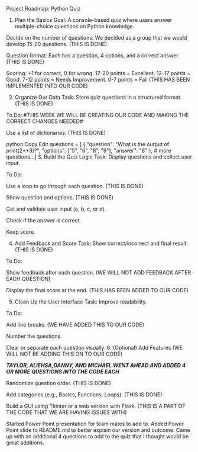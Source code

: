 Project Roadmap: Python Quiz
1. Plan the Basics
Goal: A console-based quiz where users answer multiple-choice questions on Python knowledge.

Decide on the number of questions: We decided as a group that we would develop 15-20 questions. (THIS IS DONE)

Question format: Each has a question, 4 options, and a correct answer. (THIS IS DONE)

Scoring: +1 for correct, 0 for wrong. 17-20 points = Excellent. 12-17 points = Good. 7-12 points = Needs Improvement. 0-7 points = Fail (THIS HAS BEEN IMPLEMENTED INTO OUR CODE)

2. Organize Our Data
Task: Store quiz questions in a structured format. (THIS IS DONE)

To Do: #THIS WEEK WE WILL BE CREATING OUR CODE AND MAKING THE CORRECT CHANGES NEEDED#

Use a list of dictionaries: (THIS IS DONE)

python
Copy
Edit
questions = [
    {
        "question": "What is the output of print(2**3)?",
        "options": ["5", "6", "8", "9"],
        "answer": "8" },
    # more questions...]
 3. Build the Quiz Logic
Task: Display questions and collect user input.

To Do:

Use a loop to go through each question. (THIS IS DONE)

Show question and options. (THIS IS DONE)

Get and validate user input (a, b, c, or d).

Check if the answer is correct.

Keep score.

 4. Add Feedback and Score
Task: Show correct/incorrect and final result. (THIS IS DONE)

To Do:

Show feedback after each question. (WE WILL NOT ADD FEEDBACK AFTER EACH QUESTION)

Display the final score at the end. (THIS HAS BEEN ADDED TO OUR CODE)

 5. Clean Up the User Interface
Task: Improve readability.

To Do:

Add line breaks. (WE HAVE ADDED THIS TO OUR CODE)

Number the questions.

Clear or separate each question visually.
 6. (Optional) Add Features (WE WILL NOT BE ADDING THIS ON TO OUR CODE)

***TAYLOR, ALIEHSA,DANNY, AND MICHAEL WENT AHEAD AND ADDED 4 OR MORE QUESTIONS INTO THE CODE EACH***

Randomize question order. (THIS IS DONE)

Add categories (e.g., Basics, Functions, Loops). (THIS IS DONE)

Build a GUI using Tkinter or a web version with Flask. (THIS IS A PART OF THE CODE THAT WE ARE HAVING ISSUES WITH)

Started Power Point presentation for team mates to add to.
Added Power Point slide to README.md to better explain our version and outcome.
Came up with an additional 4 questions to add to the quiz that I thought would be great additions. 

